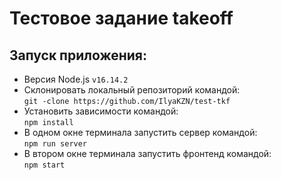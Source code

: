 # Тестовое задание takeoff

## Запуск приложения:
* Версия Node.js `v16.14.2`
* Cклонировать локальный репозиторий командой:  
  `git -clone https://github.com/IlyaKZN/test-tkf`
* Установить зависимости командой:  
  `npm install`
* В одном окне терминала запустить сервер командой:  
  `npm run server`
* В втором окне терминала запустить фронтенд командой:  
  `npm start`